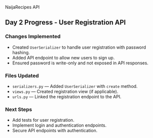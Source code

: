  NaijaRecipes API
## Day 2 Progress - User Registration API

### Changes Implemented
- Created `UserSerializer` to handle user registration with password hashing.
- Added API endpoint to allow new users to sign up.
- Ensured password is write-only and not exposed in API responses.

### Files Updated
- `serializers.py` — Added `UserSerializer` with `create` method.
- `views.py` — Created registration view (if applicable).
- `urls.py` — Linked the registration endpoint to the API.

### Next Steps
- Add tests for user registration.
- Implement login and authentication endpoints.
- Secure API endpoints with authentication.
